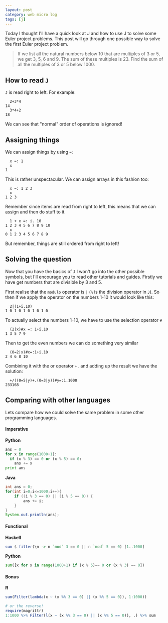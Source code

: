```yaml
---
layout: post
category: web micro log
tags: [j]
---
```


Today I thought I'll have a quick look at J and how to use J to solve some Euler project problems. This post will go through one possible way to solve the first Euler project problem.

> If we list all the natural numbers below 10 that are multiples of 3 or 5, we get 3, 5, 6 and 9. The sum of these multiples is 23.
> Find the sum of all the multiples of 3 or 5 below 1000.

## How to read `J`

`J` is read right to left. For example:

```
  2+3*4
14
  3*4+2
18
```

We can see that "normal" order of operations is ignored!

## Assigning things

We can assign things by using `=:`

```
  x =: 1
  x
1
```

This is rather unspectacular. We can assign arrays in this fashion too:

```
  x =: 1 2 3
  x
1 2 3
```

Remember since items are read from right to left, this means that we can assign and then do stuff to it.

```
  1 + x =: i. 10
1 2 3 4 5 6 7 8 9 10
  x
0 1 2 3 4 5 6 7 8 9
```

But remember, things are still ordered from right to left!

## Solving the question

Now that you have the basics of `J` I won't go into the other possible symbols, but I'll encourage you to read other tutorials and guides. Firstly we have get numbers that are divisible by 3 and 5.

First realise that the `modulo` operator is `|` (`%` is the division operator in `J`). So then if we apply the operator on the numbers 1-10 it would look like this:

```
  2|(1+i.10)
1 0 1 0 1 0 1 0 1 0
```

To actually select the numbers 1-10, we have to use the selection operator `#`

```
  (2|x)#x =: 1+i.10
1 3 5 7 9
```

Then to get the even numbers we can do something very similar

```
  (0=2|x)#x=:1+i.10
2 4 6 8 10
```

Combining it with the or operator `+.` and adding up the result we have the solution:

```
  +/((0=5|y)+.(0=3|y))#y=:i.1000
233168
```

## Comparing with other languages

Lets compare how we could solve the same problem in some other programming languages.

#### Imperative

**Python**

```py
ans = 0
for x in range(1000+1):
  if (x % 3) == 0 or (x % 5) == 0:
    ans += x
print ans
```

**Java**

```java
int ans = 0;
for(int i=0;i<=1000;i++){
    if ((i % 3 == 0) || (i % 5 == 0)) {
        ans += i;
    }
}
System.out.println(ans);
```

#### Functional

**Haskell**

```hs
sum $ filter(\n -> n `mod` 3 == 0 || n `mod` 5 == 0) [1..1000]
```

**Python**

```py
sum([x for x in range(1000+1) if (x % 5)== 0 or (x % 3) == 0])
```

#### Bonus

**R**

```r
sum(Filter(lambda(x ~ (x %% 3 == 0) || (x %% 5 == 0)), 1:1000))

# or the reverse!
require(magrittr)
1:1000 %>% Filter(l(x ~ (x %% 3 == 0) || (x %% 5 == 0)), .) %>% sum
```
